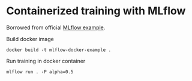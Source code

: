 # Containerized training with MLflow

Borrowed from official [MLflow example](https://github.com/mlflow/mlflow/tree/master/examples/docker).

Build docker image

```
docker build -t mlflow-docker-example .
```

Run training in docker container

```
mlflow run . -P alpha=0.5
```




